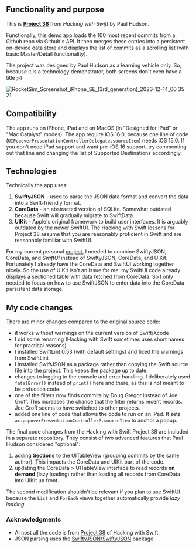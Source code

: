 ## Functionality and purpose
This is [__Project 38__](https://www.hackingwithswift.com/read/38/) from _Hacking with Swift_ by Paul Hudson.

Functionally, this demo app loads the 100 most recent commits from a Github repo via Github's API. It then 
merges these entries into a persistent on-device data store and displays the list of commits as a 
scrolling list (with basic Master/Detail functionality).

The project was designed by Paul Hudson as a learning vehicle only. 
So, because it is a technology demonstrator, both screens don't even have a title ;-)

![RocketSim_Screenshot_iPhone_SE_(3rd_generation)_2023-12-14_00 35 21](https://github.com/vdhamer/SwiftyJSON_demo/assets/13396568/abfdfe64-f706-40a2-ab37-e4357092c72a)

## Compatibility
The app runs on iPhone, iPad and on MacOS (in "Designed for iPad" or "Mac Catalyst" modes).
The app require iOS 16.0, because one line of code (`UIPopoverPresentationControllerDelegate.sourceItem`)
needs iOS 16.0. If you don't need iPad support and want pre-iOS 16 support, try commenting out that line and changing
the list of Supported Destinations accordingly.

## Technologies
Technically the app uses:
1. **SwiftyJSON** - used to parse the JSON data format and convert the data into a Swift-friendly format.
2. **CoreData** - an abstracted version of SQLite. Somewhat outdated because Swift will gradually migrate to SwiftData.
3. **UIKit** - Apple's original framework to build user interfaces. It is arguably outdated by the newer SwiftUI.
The Hacking with Swift lessons for Project 38 assume that you are reasonably proficient in Swift and are reasonably familiar with SwiftUI.

For my current personal [project](https://github.com/vdhamer/Photo-Club-Hub), I needed to combine SwiftyJSON, CoreData, and _SwiftUI_ instead of SwiftyJSON, CoreData, and UIKit.
Fortunately I already have the CoreData and SwiftUI working together nicely. 
So the use of UIKit isn't an issue for me: my SwiftUI code already displays a sectioned table with data fetched from CoreData.
So I only needed to focus on how to use SwiftJSON to enter data into the CoreData persistent data storage.


## My code changes

There are minor changes compared to the original source code:
- it works without warnings on the current version of Swift/Xcode
- I did some renaming (Hacking with Swift sometimes uses short names for practical reasons)
- I installed SwiftLint 0.53 (with default settings) and fixed the warnings from SwiftLint 
- I installed SwiftJSON as a package rather than copying the Swift source file into the project. This keeps the package up to date.
- changes to logging to the console and error handling. I deliberately used `fatalError()` instead of `print()` here and there, as this is not meant to be prduction code.
- one of the filters now finds commits by Doug Gregor instead of Joe Groff. This increases the chance that the filter returns recent records. Joe Groff seems to have switched to other projects.
- added one line of code that allows the code to run on an iPad. It sets `ac.popoverPresentationController?.sourceItem` to anchor a popup.

The final code changes from the Hacking with Swift Project 38 are included in a separate repository. They consist of two advanced features that Paul Hudson considered "optional":
1. adding **Sections** to the UITableView (grouping commits by the same author). This impacts the CoreData and UIKit part of the code.
2. updating the CoreData > UITableView interface to read records **on demand** (lazy loading) rather than loading all records from CoreData into UIKit up front.

The second modification shouldn't be relevant if you plan to use SwiftUI
because the `List` and `ForEach` views together automatically provide _lazy loading_.

### Acknowledgments

* Almost all the code is from [Project 38](https://www.hackingwithswift.com/read/38/) of Hacking with Swift.
* JSON parsing uses the [SwiftyJSON/SwiftyJSON](https://github.com/SwiftyJSON/SwiftyJSON) package.
